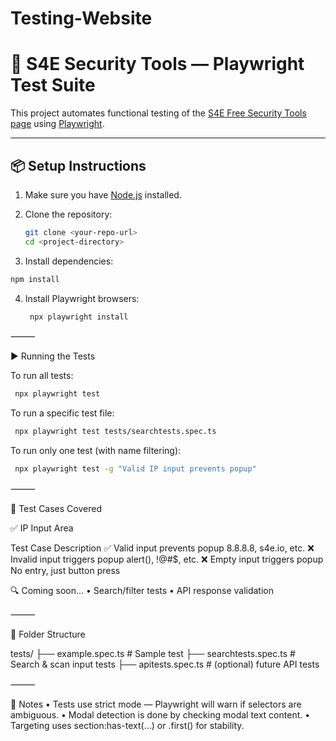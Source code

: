 # Testing-Website



# 🧪 S4E Security Tools — Playwright Test Suite

This project automates functional testing of the [S4E Free Security Tools page](https://s4e.io/free-security-tools) using [Playwright](https://playwright.dev).

---

## 📦 Setup Instructions

1. Make sure you have [Node.js](https://nodejs.org) installed.
2. Clone the repository:
   ```bash
   git clone <your-repo-url>
   cd <project-directory>
   ```

3.	Install dependencies:
   ```bash
   npm install
```

4. Install Playwright browsers:
   ```bash
	npx playwright install
	```

⸻

▶️ Running the Tests

To run all tests:
   ```bash
	npx playwright test
```
To run a specific test file:
   ```bash
	npx playwright test tests/searchtests.spec.ts
```
To run only one test (with name filtering):
   ```bash
	npx playwright test -g "Valid IP input prevents popup"
```

⸻

🧪 Test Cases Covered

✅ IP Input Area

Test Case	Description
✅ Valid input prevents popup	8.8.8.8, s4e.io, etc.
❌ Invalid input triggers popup	alert(), !@#$, etc.
❌ Empty input triggers popup	No entry, just button press

🔍 Coming soon…
	•	Search/filter tests
	•	API response validation

⸻

📁 Folder Structure

tests/
├── example.spec.ts          # Sample test
├── searchtests.spec.ts      # Search & scan input tests
├── apitests.spec.ts         # (optional) future API tests


⸻

📝 Notes
	•	Tests use strict mode — Playwright will warn if selectors are ambiguous.
	•	Modal detection is done by checking modal text content.
	•	Targeting uses section:has-text(...) or .first() for stability.
